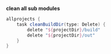 **clean all sub modules**
```groovy
allprojects {
    task cleanBuildDir(type: Delete) {
        delete "${projectDir}/build"
        delete "${projectDir}/out"
    }
}
```